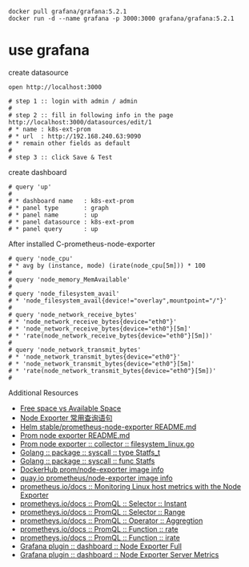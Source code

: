 ```
docker pull grafana/grafana:5.2.1
docker run -d --name grafana -p 3000:3000 grafana/grafana:5.2.1
```

# use grafana

create datasource

```
open http://localhost:3000

# step 1 :: login with admin / admin
#
# step 2 :: fill in following info in the page http://localhost:3000/datasources/edit/1
# * name : k8s-ext-prom
# * url  : http://192.168.240.63:9090
# * remain other fields as default
#
# step 3 :: click Save & Test
```

create dashboard

```
# query 'up'
#
# * dashboard name   : k8s-ext-prom
# * panel type       : graph
# * panel name       : up
# * panel datasource : k8s-ext-prom
# * panel query      : up
```

After installed C-prometheus-node-exporter

```
# query 'node_cpu'
# * avg by (instance, mode) (irate(node_cpu[5m])) * 100
#
# query 'node_memory_MemAvailable'
#
# query 'node_filesystem_avail'
# * 'node_filesystem_avail{device!="overlay",mountpoint="/"}'
#
# query 'node_network_receive_bytes'
# * 'node_network_receive_bytes{device="eth0"}'
# * 'node_network_receive_bytes{device="eth0"}[5m]'
# * 'rate(node_network_receive_bytes{device="eth0"}[5m])'
#
# query 'node_network_transmit_bytes'
# * 'node_network_transmit_bytes{device="eth0"}'
# * 'node_network_transmit_bytes{device="eth0"}[5m]'
# * 'rate(node_network_transmit_bytes{device="eth0"}[5m])'
#
```

Additional Resources

* [Free space vs Available Space](https://github.com/prometheus/node_exporter/issues/269)
* [Node Exporter 常用查询语句](https://songjiayang.gitbooks.io/prometheus/content/exporter/nodeexporter_query.html)
* [Helm stable/prometheus-node-exporter README.md](https://github.com/helm/charts/tree/master/stable/prometheus-node-exporter) 
* [Prom node exporter README.md](https://github.com/prometheus/node_exporter)
* [Prom node exporter :: collector :: filesystem_linux.go](https://github.com/prometheus/node_exporter/blob/master/collector/filesystem_linux.go)
* [Golang :: package :: syscall :: type Statfs_t](https://golang.org/pkg/syscall/#Statfs_t)
* [Golang :: package :: syscall :: func Statfs](https://golang.org/pkg/syscall/#Statfs)
* [DockerHub prom/node-exporter image info](https://hub.docker.com/r/prom/node-exporter/)
* [quay.io prometheus/node-exporter image info](https://quay.io/repository/prometheus/node-exporter?tab=info)
* [prometheus.io/docs :: Monitoring Linux host metrics with the Node Exporter](https://prometheus.io/docs/guides/node-exporter/)
* [prometheys.io/docs :: PromQL :: Selector :: Instant](https://prometheus.io/docs/prometheus/latest/querying/basics/#instant-vector-selectors)
* [prometheys.io/docs :: PromQL :: Selector :: Range](https://prometheus.io/docs/prometheus/latest/querying/basics/#range-vector-selectors)
* [prometheys.io/docs :: PromQL :: Operator :: Aggregtion](https://prometheus.io/docs/prometheus/latest/querying/operators/#aggregation-operators)
* [prometheys.io/docs :: PromQL :: Function :: rate](https://prometheus.io/docs/prometheus/latest/querying/functions/#rate)
* [prometheys.io/docs :: PromQL :: Function :: irate](https://prometheus.io/docs/prometheus/latest/querying/functions/#irate)
* [Grafana plugin :: dashboard :: Node Exporter Full](https://grafana.com/dashboards/1860)
* [Grafana plugin :: dashboard :: Node Exporter Server Metrics](https://grafana.com/dashboards/405)
